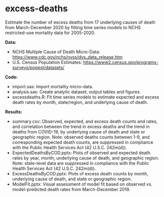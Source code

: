 # excess-deaths
Estimate the number of excess deaths from 17 underlying causes of death from March-December 2020 by fitting time series models to NCHS restricted-use mortality data for 2005-2020.

**Data:**
- NCHS Multiple Cause of Death Micro-Data: https://www.cdc.gov/nchs/nvss/dvs_data_release.htm
- U.S. Census Population Estimates: https://www2.census.gov/programs-surveys/popest/datasets/
  
**Code:**
- import.sas: Import mortality micro-data.
- analysis.sas: Create analytic dataset; output tables and figures.
- excessdeaths.R: Fit time series models to estimate expected and excess death rates by month, state/region, and underlying cause of death.

**Results:**
- summary.csv: Observed, expected, and excess death counts and rates, and correlation between the trend in excess deaths and the trend in deaths from COVID-19, by underlying cause of death and state or geographic region. Note: observed deaths counts between 1-9, and corresponding expected death counts, are suppressed in compliance with the Public Health Services Act (42 U.S.C. 242m(d)).
- ExpectedDeathsByCOD.pptx: Plots of observed and expected death rates by year, month, underlying cause of death, and geographic region. Note: state-level data are suppressed in compliance with the Public Health Services Act (42 U.S.C. 242m(d)).
- ExcessDeathsByCOD.pptx: Plots of excess death counts by month, underlying cause of death, and state or geographic region.
- ModelFit.pptx: Visual assessment of model fit based on observed vs. model-predicted death rates from March-December 2019.
